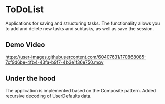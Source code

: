 # ToDoList
  Applications for saving and structuring tasks. The functionality allows you to add and delete new tasks and subtasks, as well as save the session.
  
  
## Demo Video

https://user-images.githubusercontent.com/60407631/170868085-7cf9d6be-4fb4-43fa-b9f7-4b3e1f36e750.mov


## Under the hood

The application is implemented based on the Composite pattern. Added recursive decoding of UserDefaults data.
